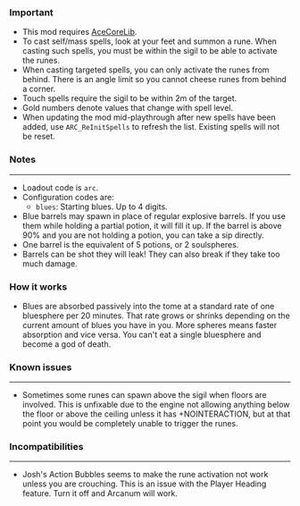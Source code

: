 ### Important
- This mod requires [AceCoreLib](https://gitlab.com/accensi/hd-addons/acecorelib).
- To cast self/mass spells, look at your feet and summon a rune. When casting such spells, you must be within the sigil to be able to activate the runes.
- When casting targeted spells, you can only activate the runes from behind. There is an angle limit so you cannot cheese runes from behind a corner.
- Touch spells require the sigil to be within 2m of the target.
- Gold numbers denote values that change with spell level.
- When updating the mod mid-playthrough after new spells have been added, use `ARC_ReInitSpells` to refresh the list. Existing spells will not be reset.

### Notes
---
- Loadout code is `arc`.
- Configuration codes are:
	- `blues`: Starting blues. Up to 4 digits.
- Blue barrels may spawn in place of regular explosive barrels. If you use them while holding a partial potion, it will fill it up. If the barrel is above 90% and you are not holding a potion, you can take a sip directly.
- One barrel is the equivalent of 5 potions, or 2 soulspheres.
- Barrels can be shot they will leak! They can also break if they take too much damage.

### How it works
- Blues are absorbed passively into the tome at a standard rate of one bluesphere per 20 minutes. That rate grows or shrinks depending on the current amount of blues you have in you. More spheres means faster absorption and vice versa. You can't eat a single bluesphere and become a god of death.

### Known issues
---
- Sometimes some runes can spawn above the sigil when floors are involved. This is unfixable due to the engine not allowing anything below the floor or above the ceiling unless it has +NOINTERACTION, but at that point you would be completely unable to trigger the runes.

### Incompatibilities
---
- Josh's Action Bubbles seems to make the rune activation not work unless you are crouching. This is an issue with the Player Heading feature. Turn it off and Arcanum will work.
